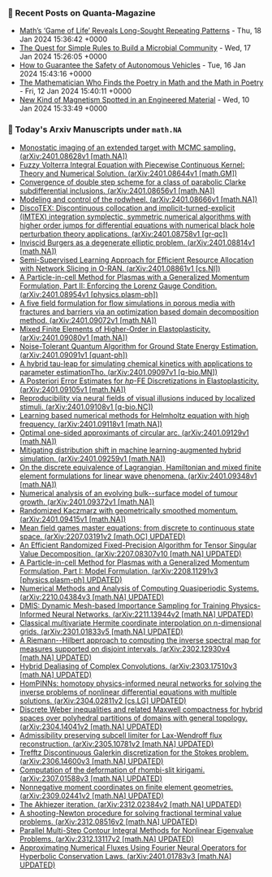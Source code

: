 ### 📝 Recent Posts on Quanta-Magazine
<!-- quanta starts -->
* <a href="https://www.quantamagazine.org/maths-game-of-life-reveals-long-sought-repeating-patterns-20240118/">Math’s ‘Game of Life’ Reveals Long-Sought Repeating Patterns</a> - Thu, 18 Jan 2024 15:36:42 +0000
* <a href="https://www.quantamagazine.org/the-quest-for-simple-rules-to-build-a-microbial-community-20240117/">The Quest for Simple Rules to Build a Microbial Community</a> - Wed, 17 Jan 2024 15:26:05 +0000
* <a href="https://www.quantamagazine.org/how-to-guarantee-the-safety-of-autonomous-vehicles-20240116/">How to Guarantee the Safety of Autonomous Vehicles</a> - Tue, 16 Jan 2024 15:43:16 +0000
* <a href="https://www.quantamagazine.org/the-theorist-who-sees-math-in-art-music-and-writing-20240112/">The Mathematician Who Finds the Poetry in Math and the Math in Poetry</a> - Fri, 12 Jan 2024 15:40:11 +0000
* <a href="https://www.quantamagazine.org/new-kind-of-magnetism-spotted-in-an-engineered-material-20240110/">New Kind of Magnetism Spotted in an Engineered Material</a> - Wed, 10 Jan 2024 15:33:49 +0000
<!-- quanta ends -->
### 📝 Today's Arxiv Manuscripts under ``math.NA``
<!-- arxiv-math-na starts -->
* <a href="http://arxiv.org/abs/2401.08628">Monostatic imaging of an extended target with MCMC sampling. (arXiv:2401.08628v1 [math.NA])</a>
* <a href="http://arxiv.org/abs/2401.08644">Fuzzy Volterra Integral Equation with Piecewise Continuous Kernel: Theory and Numerical Solution. (arXiv:2401.08644v1 [math.GM])</a>
* <a href="http://arxiv.org/abs/2401.08656">Convergence of double step scheme for a class of parabolic Clarke subdifferential inclusions. (arXiv:2401.08656v1 [math.NA])</a>
* <a href="http://arxiv.org/abs/2401.08666">Modeling and control of the rodwheel. (arXiv:2401.08666v1 [math.NA])</a>
* <a href="http://arxiv.org/abs/2401.08758">DiscoTEX: Discontinuous collocation and implicit-turned-explicit (IMTEX) integration symplectic, symmetric numerical algorithms with higher order jumps for differential equations with numerical black hole perturbation theory applications. (arXiv:2401.08758v1 [gr-qc])</a>
* <a href="http://arxiv.org/abs/2401.08814">Inviscid Burgers as a degenerate elliptic problem. (arXiv:2401.08814v1 [math.NA])</a>
* <a href="http://arxiv.org/abs/2401.08861">Semi-Supervised Learning Approach for Efficient Resource Allocation with Network Slicing in O-RAN. (arXiv:2401.08861v1 [cs.NI])</a>
* <a href="http://arxiv.org/abs/2401.08954">A Particle-in-cell Method for Plasmas with a Generalized Momentum Formulation, Part II: Enforcing the Lorenz Gauge Condition. (arXiv:2401.08954v1 [physics.plasm-ph])</a>
* <a href="http://arxiv.org/abs/2401.09072">A five field formulation for flow simulations in porous media with fractures and barriers via an optimization based domain decomposition method. (arXiv:2401.09072v1 [math.NA])</a>
* <a href="http://arxiv.org/abs/2401.09080">Mixed Finite Elements of Higher-Order in Elastoplasticity. (arXiv:2401.09080v1 [math.NA])</a>
* <a href="http://arxiv.org/abs/2401.09091">Noise-Tolerant Quantum Algorithm for Ground State Energy Estimation. (arXiv:2401.09091v1 [quant-ph])</a>
* <a href="http://arxiv.org/abs/2401.09097">A hybrid tau-leap for simulating chemical kinetics with applications to parameter estimationTho. (arXiv:2401.09097v1 [q-bio.MN])</a>
* <a href="http://arxiv.org/abs/2401.09105">A Posteriori Error Estimates for $hp$-FE Discretizations in Elastoplasticity. (arXiv:2401.09105v1 [math.NA])</a>
* <a href="http://arxiv.org/abs/2401.09108">Reproducibility via neural fields of visual illusions induced by localized stimuli. (arXiv:2401.09108v1 [q-bio.NC])</a>
* <a href="http://arxiv.org/abs/2401.09118">Learning based numerical methods for Helmholtz equation with high frequency. (arXiv:2401.09118v1 [math.NA])</a>
* <a href="http://arxiv.org/abs/2401.09129">Optimal one-sided approximants of circular arc. (arXiv:2401.09129v1 [math.NA])</a>
* <a href="http://arxiv.org/abs/2401.09259">Mitigating distribution shift in machine learning-augmented hybrid simulation. (arXiv:2401.09259v1 [math.NA])</a>
* <a href="http://arxiv.org/abs/2401.09348">On the discrete equivalence of Lagrangian, Hamiltonian and mixed finite element formulations for linear wave phenomena. (arXiv:2401.09348v1 [math.NA])</a>
* <a href="http://arxiv.org/abs/2401.09372">Numerical analysis of an evolving bulk--surface model of tumour growth. (arXiv:2401.09372v1 [math.NA])</a>
* <a href="http://arxiv.org/abs/2401.09415">Randomized Kaczmarz with geometrically smoothed momentum. (arXiv:2401.09415v1 [math.NA])</a>
* <a href="http://arxiv.org/abs/2207.03191">Mean field games master equations: from discrete to continuous state space. (arXiv:2207.03191v2 [math.OC] UPDATED)</a>
* <a href="http://arxiv.org/abs/2207.08307">An Efficient Randomized Fixed-Precision Algorithm for Tensor Singular Value Decomposition. (arXiv:2207.08307v10 [math.NA] UPDATED)</a>
* <a href="http://arxiv.org/abs/2208.11291">A Particle-in-cell Method for Plasmas with a Generalized Momentum Formulation, Part I: Model Formulation. (arXiv:2208.11291v3 [physics.plasm-ph] UPDATED)</a>
* <a href="http://arxiv.org/abs/2210.04384">Numerical Methods and Analysis of Computing Quasiperiodic Systems. (arXiv:2210.04384v3 [math.NA] UPDATED)</a>
* <a href="http://arxiv.org/abs/2211.13944">DMIS: Dynamic Mesh-based Importance Sampling for Training Physics-Informed Neural Networks. (arXiv:2211.13944v2 [math.NA] UPDATED)</a>
* <a href="http://arxiv.org/abs/2301.01833">Classical multivariate Hermite coordinate interpolation on n-dimensional grids. (arXiv:2301.01833v5 [math.NA] UPDATED)</a>
* <a href="http://arxiv.org/abs/2302.12930">A Riemann--Hilbert approach to computing the inverse spectral map for measures supported on disjoint intervals. (arXiv:2302.12930v4 [math.NA] UPDATED)</a>
* <a href="http://arxiv.org/abs/2303.17510">Hybrid Dealiasing of Complex Convolutions. (arXiv:2303.17510v3 [math.NA] UPDATED)</a>
* <a href="http://arxiv.org/abs/2304.02811">HomPINNs: homotopy physics-informed neural networks for solving the inverse problems of nonlinear differential equations with multiple solutions. (arXiv:2304.02811v2 [cs.LG] UPDATED)</a>
* <a href="http://arxiv.org/abs/2304.14041">Discrete Weber inequalities and related Maxwell compactness for hybrid spaces over polyhedral partitions of domains with general topology. (arXiv:2304.14041v2 [math.NA] UPDATED)</a>
* <a href="http://arxiv.org/abs/2305.10781">Admissibility preserving subcell limiter for Lax-Wendroff flux reconstruction. (arXiv:2305.10781v2 [math.NA] UPDATED)</a>
* <a href="http://arxiv.org/abs/2306.14600">Trefftz Discontinuous Galerkin discretization for the Stokes problem. (arXiv:2306.14600v3 [math.NA] UPDATED)</a>
* <a href="http://arxiv.org/abs/2307.01588">Computation of the deformation of rhombi-slit kirigami. (arXiv:2307.01588v3 [math.NA] UPDATED)</a>
* <a href="http://arxiv.org/abs/2309.02441">Nonnegative moment coordinates on finite element geometries. (arXiv:2309.02441v2 [math.NA] UPDATED)</a>
* <a href="http://arxiv.org/abs/2312.02384">The Akhiezer iteration. (arXiv:2312.02384v2 [math.NA] UPDATED)</a>
* <a href="http://arxiv.org/abs/2312.08516">A shooting-Newton procedure for solving fractional terminal value problems. (arXiv:2312.08516v2 [math.NA] UPDATED)</a>
* <a href="http://arxiv.org/abs/2312.13117">Parallel Multi-Step Contour Integral Methods for Nonlinear Eigenvalue Problems. (arXiv:2312.13117v2 [math.NA] UPDATED)</a>
* <a href="http://arxiv.org/abs/2401.01783">Approximating Numerical Fluxes Using Fourier Neural Operators for Hyperbolic Conservation Laws. (arXiv:2401.01783v3 [math.NA] UPDATED)</a>
<!-- arxiv-math-na ends -->
